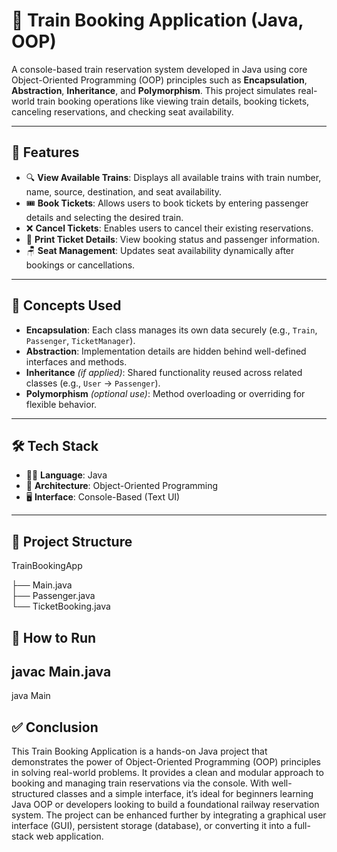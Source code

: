 # 🚆 Train Booking Application (Java, OOP)

A console-based train reservation system developed in Java using core Object-Oriented Programming (OOP) principles such as **Encapsulation**, **Abstraction**, **Inheritance**, and **Polymorphism**. This project simulates real-world train booking operations like viewing train details, booking tickets, canceling reservations, and checking seat availability.

---

## 🧩 Features

- 🔍 **View Available Trains**: Displays all available trains with train number, name, source, destination, and seat availability.
- 🎟️ **Book Tickets**: Allows users to book tickets by entering passenger details and selecting the desired train.
- ❌ **Cancel Tickets**: Enables users to cancel their existing reservations.
- 📄 **Print Ticket Details**: View booking status and passenger information.
- 🪑 **Seat Management**: Updates seat availability dynamically after bookings or cancellations.

---

## 🧠 Concepts Used

- **Encapsulation**: Each class manages its own data securely (e.g., `Train`, `Passenger`, `TicketManager`).
- **Abstraction**: Implementation details are hidden behind well-defined interfaces and methods.
- **Inheritance** *(if applied)*: Shared functionality reused across related classes (e.g., `User` → `Passenger`).
- **Polymorphism** *(optional use)*: Method overloading or overriding for flexible behavior.

---

## 🛠️ Tech Stack

- 👨‍💻 **Language**: Java  
- 🧱 **Architecture**: Object-Oriented Programming  
- 🖥️ **Interface**: Console-Based (Text UI)

---

## 📂 Project Structure

TrainBookingApp

├── Main.java                            
├── Passenger.java                    
└── TicketBooking.java 

## 🧪 How to Run

javac Main.java
-----------------
java Main

## ✅ Conclusion

This Train Booking Application is a hands-on Java project that demonstrates the power of Object-Oriented Programming (OOP) principles in solving real-world problems. It provides a clean and modular approach to booking and managing train reservations via the console. With well-structured classes and a simple interface, it’s ideal for beginners learning Java OOP or developers looking to build a foundational railway reservation system. The project can be enhanced further by integrating a graphical user interface (GUI), persistent storage (database), or converting it into a full-stack web application.

